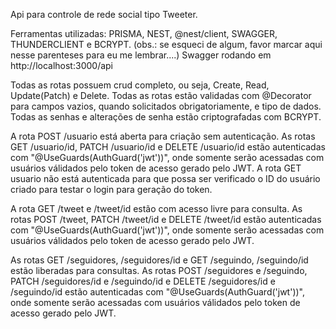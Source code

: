 Api para controle de rede social tipo Tweeter.

Ferramentas utilizadas: PRISMA, NEST, @nest/client, SWAGGER, THUNDERCLIENT e BCRYPT. (obs.: se esqueci de algum, favor marcar aqui nesse parenteses para eu me lembrar....) Swagger rodando em http://localhost:3000/api

Todas as rotas possuem crud completo, ou seja, Create, Read, Update(Patch) e Delete. Todas as rotas estão validadas com @Decorator para campos vazios, quando solicitados obrigatoriamente, e tipo de dados. Todas as senhas e alterações de senha estão criptografadas com BCRYPT.

A rota POST /usuario está aberta para criação sem autenticação. As rotas GET /usuario/id, PATCH /usuario/id e DELETE /usuario/id estão autenticadas com "@UseGuards(AuthGuard('jwt'))", onde somente serão acessadas com usuários válidados pelo token de acesso gerado pelo JWT. A rota GET usuario não está autenticada para que possa ser verificado o ID do usuário criado para testar o login para geração do token.

A rota GET /tweet e /tweet/id estão com acesso livre para consulta. As rotas POST /tweet, PATCH /tweet/id e DELETE /tweet/id estão autenticadas com "@UseGuards(AuthGuard('jwt'))", onde somente serão acessadas com usuários válidados pelo token de acesso gerado pelo JWT.

As rotas GET /seguidores, /seguidores/id e GET /seguindo, /seguindo/id estão liberadas para consultas. As rotas POST /seguidores e /seguindo, PATCH /seguidores/id e /seguindo/id e DELETE /seguidores/id e /seguindo/id estão autenticadas com "@UseGuards(AuthGuard('jwt'))", onde somente serão acessadas com usuários válidados pelo token de acesso gerado pelo JWT.